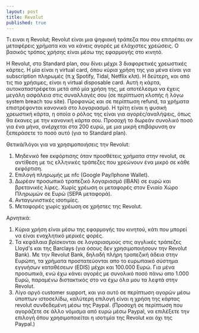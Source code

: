 ```yaml
---
layout: post
title: Revolut
published: true
---
```


Τι ειναι η Revolut;
Revolut είναι μια ψηφιακή τράπεζα που σου επιτρέπει αν μεταφέρεις χρήματα και να κάνεις αγορές με ελάχιστες χρεώσεις. Ο βασικός τρόπος χρήσης είναι μέσω της εφαρμογής στο κινητό.

Η Revolut, στο Standard plan, σου δίνει μέχρι 3 διαφορετικές χρεωστικές κάρτες. Η μία είναι η virtual card, όπου κύρια χρήση της για μένα είναι για subscription πληρωμές (π.χ Spotify, Tidal, Netflix κλπ). 
Η δεύτερη, και από τις πιο χρήσιμες, είναι η virtual disposable card. Αυτή η κάρτα, αυτοκαταστρέφεται μετά από μία χρήση της, με αποτέλεσμα να έχεις μεγάλη ασφάλεια στις συναλλαγές σου (σε περίπτωση κλοπής ή λόγω system breach του site). Προφανώς και σε περίπτωση refund, τα χρήματα επιστρέφονται κανονικά στο λογαριασμό.
Η τρίτη είναι η φυσική χρεωστική κάρτα, η οποία ο ρόλος της είναι για αγορές/αναλήψεις, όπως θα έκανες με την κανονική κάρτα σου. Προσοχή το δωρεάν συνολικό ποσό για ένα μήνα, ανέρχεται στα 200 ευρώ, με μια μικρή επιβάρυνση αν ξεπεράσετε το ποσό αυτό (για το Standard plan).


Θετικά/λόγοι για να χρησιμοποιήσεις την Revolut:
1. Μηδενικό fee εκφόρτισης όταν προσθέτεις χρήματα στην revolut, σε αντίθεση με τις ελληνικές τράπεζες που χρεώνουν ένα μικρό σε κάθε εκφόρτιση.
2. Επιλογή πληρωμής με nfc (Google Pay/Iphone Wallet).
3. Δωρέαν προσωπικό τραπεζικό λογαριασμό (IBAN) σε ευρώ και βρετανικές λίρες. Χωρίς χρέωση οι μεταφορές στον Ενιαίο Χώρο Πληρωμών σε Ευρώ (SEPA μεταφορά).
4. Ανταγωνιστικές ισοτιμίες.
5. Μεταφορές χωρίς χρέωση σε χρήστες της Revolut.

Αρνητικά:
1. Κύρια χρήση είναι μέσω της εφαρμογής του κινητού, κάτι που μπορεί να είναι ενοχλητικό μερικές φορές.
2. Τα κεφάλαια βρίσκονται σε λογαριασμούς στις αγγλικές τράπεζες Lloyd's και της Barclays (για όσους δεν χρησιμοποιήσουν την Revolut Bank). Με την Revolut Bank, δηλαδή πλήρη τραπεζική άδεια στην Ευρώπη, τα χρήματα προστατεύονται απο το ευρωπαικό σύστημα εγγυήσων καταθέσεων (EDIS) μέχρι και 100.000 Ευρώ. Για μένα προσωπικά, ενώ έχω κάνει αγορές με συνολικό ποσό πάνω απο 1.000 Ευρώ, παραμένω διστακτικός στο να έχω όλα μου τα λεφτά στην Revolut.
3. Λίγο αργό customer support, και για αυτό σε περίπτωση αγορών μέσω ύποπτων ιστοσελίδω, καλύτερη επιλογή είναι η χρήση της κάρτας revolut συνδεδεμένη μέσω της Paypal. (Προσοχή σε περίπτωση που αγοράζετε σε άλλο νόμισμα από ευρώ μέσω Paypal, να επιλέξετε την επιλογή όπου χρησιμοποιείται η ισοτιμία της Revolut και όχι της Paypal.)

